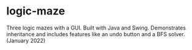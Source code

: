 # logic-maze
Three logic mazes with a GUI. Built with Java and Swing. Demonstrates inheritance and includes features like an undo button and a BFS solver.
(January 2022)

